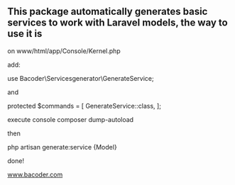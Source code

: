 ## This package automatically generates basic services to work with Laravel models, the way to use it is

on www/html/app/Console/Kernel.php 

add:

use Bacoder\Servicesgenerator\GenerateService;

and

protected $commands = [
    GenerateService::class,
];

execute console composer dump-autoload

then

php artisan generate:service {Model}

done!

www.bacoder.com